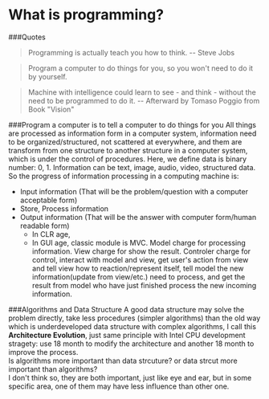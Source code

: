 <html>
<head><title>What is Programming?</title></head>
<body>

What is programming?
====================


###Quotes
> Programming is actually teach you how to think. -- Steve Jobs  

> Program a computer to do things for you, so you won't need to do it by yourself.

> Machine with intelligence could learn to see - and think - without the need to be programmed to do it. -- Afterward by Tomaso Poggio from Book "Vision"


###Program a computer is to tell a computer to do things for you
All things are processed as information form in a computer system, information need to be organized/structured, not scattered at everywhere, and them are transform from one structure to another structure in a computer system, which is under the control of procedures. Here, we define data is binary number: 0, 1. Information can be text, image, audio, video, structured data.
So the progress of information processing in a computing machine is:  
* Input information (That will be the problem/question with a computer acceptable form)
* Store, Process information 
* Output information (That will be the answer with computer form/human readable form)
  * In CLR age, 
  * In GUI age,  classic module is MVC. Model charge for processing information. View charge for show the result. Controler charge for control, interact with model and view, get user's action from view and tell view how to reaction/represent itself, tell model the new information(update from view/etc.) need to process, and get the result from model who have just finished process the new incoming information.

###Algorithms and Data Structure
A good data structure may solve the problem directly, take less procedures (simpler algorithms) than the old way which is underdeveloped data structure with complex algorithms, I call this __Architecture Evolution__, just same principle with Intel CPU development stragety: use 18 month to modify the architecture and another 18 month to improve the process.  
Is algorithms more important than data strcuture? or data strcut more important than algorithms?  
I don't think so, they are both important, just like eye and ear, but in some specific area, one of them may have less influence than other one.   

</body>
</html>
